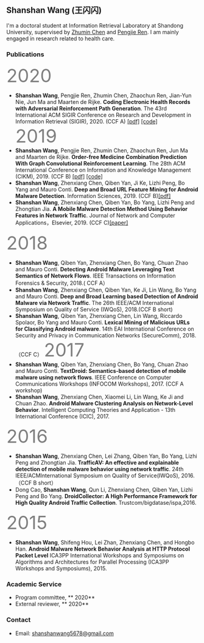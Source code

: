 ## Shanshan Wang (王闪闪)

I'm a doctoral student at Information Retrieval Laboratory at Shandong University, supervised by [Zhumin Chen](http://ir.sdu.edu.cn/~zhuminchen/~zhuminchen_en.htm) and [Pengjie Ren](https://pengjieren.github.io/). 
I am mainly engaged in research related to health care.



### Publications
<font color=gray size=30>2020</font>
* **Shanshan Wang**, Pengjie Ren, Zhumin Chen, Zhaochun Ren, Jian-Yun Nie, Jun Ma and Maarten de Rijke. **Coding Electronic Health Records with Adversarial Reinforcement Path Generation**. The 43rd International ACM SIGIR Conference on Research and Development in Information Retrieval (SIGIR), 2020. (CCF A) [[pdf]]() [[code]](https://github.com/WOW5678/RPGNet)
<font color=gray size=30>2019</font>
* **Shanshan Wang**, Pengjie Ren, Zhumin Chen, Zhaochun Ren, Jun Ma and Maarten de Rijke. **Order-free Medicine Combination Prediction With Graph Convolutional Reinforcement Learning**. The 28th ACM International Conference on Information and Knowledge Management (CIKM), 2019. (CCF B) [[pdf]](https://staff.fnwi.uva.nl/m.derijke/wp-content/papercite-data/pdf/wang-2019-order-free.pdf) [[code]](https://github.com/WOW5678/CompNet)
* **Shanshan Wang**, Zhenxiang Chen, Qiben Yan, Ji Ke, Lizhi Peng, Bo Yang and Mauro Conti. **Deep and Broad URL Feature Mining for Android Malware Detection**. Information Sciences, 2019. (CCF B)[[pdf]](https://www.sciencedirect.com/science/article/pii/S0020025519310539)
* **Shanshan Wang**, Zhenxiang Chen, Qiben Yan, Bo Yang, Lizhi Peng and Zhongtian Jia. **A Mobile Malware Detection Method Using Behavior Features in Network Traffic**. Journal of Network and Computer Applications，Elsevier, 2019. (CCF C)[[paper]](https://www.sciencedirect.com/science/article/pii/S1084804518304028)

<font color=gray size=30>2018</font>
* **Shanshan Wang**, Qiben Yan, Zhenxiang Chen, Bo Yang, Chuan Zhao and Mauro Conti. **Detecting Android Malware Leveraging Text Semantics of Network Flows**. IEEE Transactions on Information Forensics & Security, 2018.( CCF A）
* **Shanshan Wang**, Zhenxiang Chen, Qiben Yan, Ke Ji, Lin Wang, Bo Yang and Mauro Conti. **Deep and Broad Learning based Detection of Android Malware via Network Traffic**. The 26th IEEE/ACM International Symposium on Quality of Service (IWQoS), 2018.(CCF B short)
* **Shanshan Wang**, Qiben Yan, Zhenxiang Chen, Lin Wang, Riccardo Spolaor, Bo Yang and Mauro Conti. **Lexical Mining of Malicious URLs for Classifying Android malware**. 14th EAI International Conference on Security and Privacy in Communication Networks (SecureComm), 2018.（CCF C）
<font color=gray size=30>2017</font>
* **Shanshan Wang**, Qiben Yan, Zhenxiang Chen, Bo Yang, Chuan Zhao and Mauro Conti. **TextDroid: Semantics-based detection of mobile malware using network flows**. IEEE Conference on Computer Communications Workshops (INFOCOM Workshops), 2017. (CCF A workshop)
* **Shanshan Wang**, Zhenxiang Chen, Xiaomei Li, Lin Wang, Ke Ji and Chuan Zhao. **Android Malware Clustering Analysis on Network-Level Behavior**. Intelligent Computing Theories and Application - 13th International Conference (ICIC), 2017.

<font color=gray size=30>2016</font>
* **Shanshan Wang**, Zhenxiang Chen, Lei Zhang, Qiben Yan, Bo Yang, Lizhi Peng and Zhongtian Jia. **TrafficAV: An effective and explainable detection of mobile malware behavior using network traffic**. 24th IEEE/ACMInternational Symposium on Quality of Service(IWQoS), 2016.（CCF B short）
* Dong Cao, **Shanshan Wang**, Qun Li, Zhenxiang Chen, Qiben Yan, Lizhi Peng and Bo Yang. **DroidCollector: A High Performance Framework for High Quality Android Traffic Collection**. Trustcom/bigdatase/ispa,2016.

<font color=gray size=30>2015</font>
* **Shanshan Wang**, Shifeng Hou, Lei Zhan, Zhenxiang Chen, and Hongbo Han. **Android Malware Network Behavior Analysis at HTTP Protocol Packet Level** ICA3PP International Workshops and Symposiums on Algorithms and Architectures for Parallel Processing (ICA3PP Workshops and Symposiums), 2015.

### Academic Service
* Program committee, ** 2020**
* External reviewer, ** 2020**

### Contact
* Email: shanshanwang5678@gmail.com
